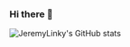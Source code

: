 ### Hi there 👋

<!--
**JeremyLinky/JeremyLinky** is a ✨ _special_ ✨ repository because its `README.md` (this file) appears on your GitHub profile.

Here are some ideas to get you started:

- 🔭 I’m currently working on ...
- 🌱 I’m currently learning ...
- 👯 I’m looking to collaborate on ...
- 🤔 I’m looking for help with ...
- 💬 Ask me about ...
- 📫 How to reach me: ...
- 😄 Pronouns: ...
- ⚡ Fun fact: ...
-->
![JeremyLinky's GitHub stats](https://github-readme-stats.vercel.app/api?username=JeremyLinky&show_icons=true&theme=tokyonight)
